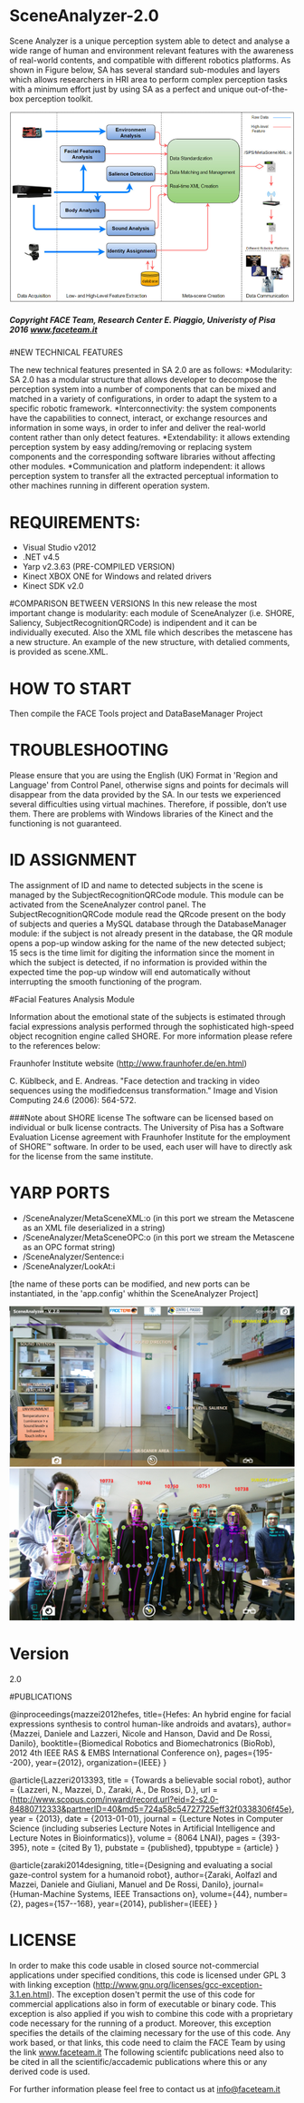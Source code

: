 # SceneAnalyzer-2.0
Scene Analyzer is a unique perception system able to detect and analyse a wide range of human and environment relevant features with the awareness of real-world contents, and compatible with different robotics platforms. As shown in Figure below, SA has several standard sub-modules and layers which allows researchers in HRI area to perform complex perception tasks with a minimum effort just by using SA as a perfect and unique out-of-the-box perception toolkit.   

![Alt text](/SADiagram.png?raw=true "SceneAnalyzer Architecture")

##### Copyright FACE Team, Research Center E. Piaggio, Univeristy of Pisa 2016 www.faceteam.it

#NEW TECHNICAL FEATURES 

The new technical features presented in SA 2.0 are as follows: 
*Modularity: SA 2.0  has a modular structure that allows developer to decompose the perception system into a number of components that can be mixed and matched in a variety of configurations, in order to adapt the system to a specific robotic framework.
 *Interconnectivity: the system components have the capabilities to connect, interact, or exchange resources and information in some ways, in order to infer and deliver the real-world content rather than only detect features.
 *Extendability: it allows extending perception system by easy adding/removing or replacing system components and the corresponding software libraries without affecting other modules.
 *Communication and platform independent: it allows perception system to transfer all the extracted perceptual information to other machines running in different operation system.



# REQUIREMENTS:

- Visual Studio v2012
- .NET v4.5
- Yarp v2.3.63 (PRE-COMPILED VERSION)
- Kinect XBOX ONE for Windows and related drivers
- Kinect SDK v2.0

#COMPARISON BETWEEN VERSIONS
In this new release the most important change is modularity: each module of SceneAnalyzer (i.e. SHORE, Saliency, SubjectRecognitionQRCode) is indipendent and it can be individually executed. 
Also the XML file which describes the metascene has a new structure. An example of the new structure, with detalied comments, is provided as scene.XML.

# HOW TO START

Then compile the FACE Tools project and DataBaseManager Project

# TROUBLESHOOTING

Please ensure that you are using the English (UK) Format in 'Region and Language' from Control Panel, otherwise signs and points for decimals will disappear from the data provided by the SA.
In our tests we experienced several difficulties using virtual machines. Therefore, if possible, don’t use them. There are problems with Windows libraries of the Kinect and the functioning is not guaranteed.

# ID ASSIGNMENT

The assignment of ID and name to detected subjects in the scene is managed by the SubjectRecognitionQRCode module. This module can be activated from the SceneAnalyzer control panel.
The SubjectRecognitionQRCode module read the QRcode present on the body of subjects and queries a MySQL database through the DatabaseManager module: if the subject is not already present in the database, the QR module opens a pop-up window asking for the name of the new detected subject; 15 secs is the time limit for digiting the information since the moment in which the subject is detected, if no information is provided within the expected time the pop-up window will end automatically without interrupting the smooth functioning of the program.

#Facial Features Analysis Module

Information about the emotional state of the subjects is estimated through facial expressions analysis performed through the sophisticated high-speed object recognition engine called SHORE. For more information please refere to the references below: 

Fraunhofer Institute website (http://www.fraunhofer.de/en.html)

C. Küblbeck, and E. Andreas. "Face detection and tracking in video sequences using the modifiedcensus transformation." Image and Vision Computing 24.6 (2006): 564-572.


###Note about SHORE license
The software can be licensed based on individual or bulk license contracts. The University of Pisa has a Software Evaluation License agreement with Fraunhofer Institute  for the employment of SHORE™ software. 
In order to be used, each user will have to directly ask for the license from the same institute. 


# YARP PORTS

 - /SceneAnalyzer/MetaSceneXML:o (in this port we stream the Metascene as an XML file deserialized in a string)
 - /SceneAnalyzer/MetaSceneOPC:o (in this port we stream the Metascene as an OPC format string)
 - /SceneAnalyzer/Sentence:i
 - /SceneAnalyzer/LookAt:i

[the name of these ports can be modified, and new ports can be instantiated, in the 'app.config' whithin the SceneAnalyzer Project]

![Alt text](/SAEA.png?raw=true "SceneAnalyzer Enviromental Analysis")
![Alt text](/SA_subjectAnalysis.png?raw=true "SceneAnalyzer Subject Analysis")

# Version
2.0

#PUBLICATIONS

@inproceedings{mazzei2012hefes,
  title={Hefes: An hybrid engine for facial expressions synthesis to control human-like androids and avatars},
  author={Mazzei, Daniele and Lazzeri, Nicole and Hanson, David and De Rossi, Danilo},
  booktitle={Biomedical Robotics and Biomechatronics (BioRob), 2012 4th IEEE RAS \& EMBS International Conference on},
  pages={195--200},
  year={2012},
  organization={IEEE}
}

@article{Lazzeri2013393,
	title = {Towards a believable social robot},
	author = {Lazzeri, N., Mazzei, D., Zaraki, A., De Rossi, D.},
	url = {http://www.scopus.com/inward/record.url?eid=2-s2.0-84880712333&partnerID=40&md5=724a58c54727725eff32f0338306f45e},
	year = {2013},
	date = {2013-01-01},
	journal = {Lecture Notes in Computer Science (including subseries Lecture Notes in Artificial Intelligence and Lecture Notes in Bioinformatics)},
	volume = {8064 LNAI},
	pages = {393-395},
	note = {cited By 1},
	pubstate = {published},
	tppubtype = {article}
}

@article{zaraki2014designing,
  title={Designing and evaluating a social gaze-control system for a humanoid robot},
  author={Zaraki, Aolfazl and Mazzei, Daniele and Giuliani, Manuel and De Rossi, Danilo},
  journal={Human-Machine Systems, IEEE Transactions on},
  volume={44},
  number={2},
  pages={157--168},
  year={2014},
  publisher={IEEE}
}

# LICENSE
In order to make this code usable in closed source not-commercial applications under specified conditions, this code is licensed under GPL 3 with linking exception (http://www.gnu.org/licenses/gcc-exception-3.1.en.html).
The exception dosen't permit the use of this code for commercial applications also in form of executable or binary code. 
This exception is also applied if you wish to combine this code with a proprietary code necessary for the running of a product.
Moreover, this exception specifies the details of the claiming necessary for the use of this code.
Any work based, or that links, this code need to claim the FACE Team by using the link www.faceteam.it
The following scientifc publications need also to be cited in all the scientific/accademic publications where this or any derived code is used.


For further information please feel free to contact us at info@faceteam.it
